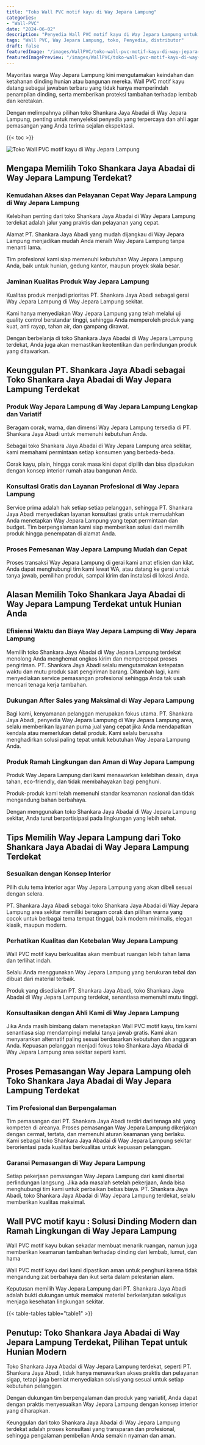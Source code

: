 ```yaml
---
title: "Toko Wall PVC motif kayu di Way Jepara Lampung"
categories:
- "Wall-PVC"
date: "2024-06-02"
description: "Penyedia Wall PVC motif kayu di Way Jepara Lampung untuk hunian, office, dan ritel. Produk terbaik, variasi motif, variasi warna modern, dengan layanan pemasangan oleh tim profesional serta garansi resmi!|Servis distribusi Wall PVC motif kayu di Way Jepara Lampung untuk keperluan rumah, perkantoran, maupun toko, beserta panel terbaik dan instalasi oleh teknisi berpengalaman dan jaminan resmi.|Solusi Wall PVC motif kayu di Way Jepara Lampung yang terbukti untuk tempat tinggal, kantor, serta toko, dengan produk terbaik dan instalasi oleh tim berpengalaman serta kepastian resmi.|Penjualan Wall PVC motif kayu di Way Jepara Lampung bagi rumah, office, dan ritel, beserta material unggulan dan penempatan dikerjakan oleh tenaga ahli berpengalaman, lengkap dengan kepastian resmi.}"
tags: "Wall PVC, Way Jepara Lampung, toko, Penyedia, distributor"
draft: false
featuredImage: "/images/WallPVC/toko-wall-pvc-motif-kayu-di-way-jepara-lampung.png"
featuredImagePreview: "/images/WallPVC/toko-wall-pvc-motif-kayu-di-way-jepara-lampung.png"
---
```


Mayoritas warga Way Jepara Lampung kini mengutamakan keindahan dan ketahanan dinding hunian atau bangunan mereka.  Wall PVC motif kayu  datang sebagai jawaban terbaru yang tidak hanya memperindah penampilan dinding, serta memberikan proteksi tambahan terhadap lembab dan keretakan.

Dengan melimpahnya pilihan toko Shankara Jaya Abadai di Way Jepara Lampung, penting untuk menyeleksi penyedia yang terpercaya dan ahli agar pemasangan yang Anda terima sejalan ekspektasi.

{{< toc >}}

![Toko Wall PVC motif kayu di Way Jepara Lampung](/images/Wall-PVC/Toko-Wall-PVC-motif-kayu-di-Way-Jepara-Lampung.png)


## Mengapa Memilih Toko Shankara Jaya Abadai di Way Jepara Lampung Terdekat?

### Kemudahan Akses dan Pelayanan Cepat Way Jepara Lampung di Way Jepara Lampung

Kelebihan penting dari toko Shankara Jaya Abadai di Way Jepara Lampung terdekat adalah jalur yang praktis dan pelayanan yang cepat.

Alamat PT. Shankara Jaya Abadi yang mudah dijangkau di Way Jepara Lampung menjadikan mudah Anda meraih Way Jepara Lampung tanpa menanti lama.

Tim profesional kami siap memenuhi kebutuhan Way Jepara Lampung Anda, baik untuk hunian, gedung kantor, maupun proyek skala besar.

### Jaminan Kualitas Produk Way Jepara Lampung

Kualitas produk menjadi prioritas PT. Shankara Jaya Abadi sebagai gerai Way Jepara Lampung di Way Jepara Lampung sekitar.

Kami hanya menyediakan Way Jepara Lampung yang telah melalui uji quality control berstandar tinggi, sehingga Anda memperoleh produk yang kuat, anti rayap, tahan air, dan gampang dirawat.

Dengan berbelanja di toko Shankara Jaya Abadai di Way Jepara Lampung terdekat, Anda juga akan memastikan keotentikan dan perlindungan produk yang ditawarkan.

## Keunggulan PT. Shankara Jaya Abadi sebagai Toko Shankara Jaya Abadai di Way Jepara Lampung Terdekat

### Produk Way Jepara Lampung di Way Jepara Lampung Lengkap dan Variatif

Beragam corak, warna, dan dimensi Way Jepara Lampung tersedia di PT. Shankara Jaya Abadi untuk memenuhi kebutuhan Anda.

Sebagai toko Shankara Jaya Abadai di Way Jepara Lampung area sekitar, kami memahami permintaan setiap konsumen yang berbeda-beda.

Corak kayu, plain, hingga corak masa kini dapat dipilih dan bisa dipadukan dengan konsep interior rumah atau bangunan Anda.

### Konsultasi Gratis dan Layanan Profesional di Way Jepara Lampung

Service prima adalah hak setiap setiap pelanggan, sehingga PT. Shankara Jaya Abadi menyediakan layanan konsultasi gratis untuk memudahkan Anda menetapkan Way Jepara Lampung yang tepat permintaan dan budget. Tim berpengalaman kami siap memberikan solusi dari memilih produk hingga penempatan di alamat Anda.

### Proses Pemesanan Way Jepara Lampung Mudah dan Cepat

Proses transaksi Way Jepara Lampung di gerai kami amat efisien dan kilat. Anda dapat menghubungi tim kami lewat WA, atau datang ke gerai untuk tanya jawab, pemilihan produk, sampai kirim dan instalasi di lokasi Anda.

## Alasan Memilih Toko Shankara Jaya Abadai di Way Jepara Lampung Terdekat untuk Hunian Anda

### Efisiensi Waktu dan Biaya Way Jepara Lampung di Way Jepara Lampung

Memilih toko Shankara Jaya Abadai di Way Jepara Lampung terdekat menolong Anda menghemat ongkos kirim dan mempercepat proses pengiriman. PT. Shankara Jaya Abadi selalu mengutamakan ketepatan waktu dan mutu produk saat pengiriman barang. Ditambah lagi, kami menyediakan service pemasangan profesional sehingga Anda tak usah mencari tenaga kerja tambahan.

### Dukungan After Sales yang Maksimal di Way Jepara Lampung

Bagi kami, kenyamanan pelanggan merupakan fokus utama. PT. Shankara Jaya Abadi, penyedia Way Jepara Lampung di Way Jepara Lampung area, selalu memberikan layanan purna jual yang cepat jika Anda mendapatkan kendala atau memerlukan detail produk. Kami selalu berusaha menghadirkan solusi paling tepat untuk kebutuhan Way Jepara Lampung Anda.

### Produk Ramah Lingkungan dan Aman di Way Jepara Lampung

Produk Way Jepara Lampung dari kami menawarkan kelebihan desain, daya tahan, eco-friendly, dan tidak membahayakan bagi penghuni.

Produk-produk kami telah memenuhi standar keamanan nasional dan tidak mengandung bahan berbahaya.

Dengan menggunakan toko Shankara Jaya Abadai di Way Jepara Lampung sekitar, Anda turut berpartisipasi pada lingkungan yang lebih sehat.

## Tips Memilih Way Jepara Lampung dari Toko Shankara Jaya Abadai di Way Jepara Lampung Terdekat

### Sesuaikan dengan Konsep Interior 

Pilih dulu tema interior agar Way Jepara Lampung yang akan dibeli sesuai dengan selera.

PT. Shankara Jaya Abadi sebagai toko Shankara Jaya Abadai di Way Jepara Lampung area sekitar memiliki beragam corak dan pilihan warna yang cocok untuk berbagai tema tempat tinggal, baik modern minimalis, elegan klasik, maupun modern.

### Perhatikan Kualitas dan Ketebalan Way Jepara Lampung

 Wall PVC motif kayu  berkualitas akan membuat ruangan lebih tahan lama dan terlihat indah.

Selalu Anda menggunakan Way Jepara Lampung yang berukuran tebal dan dibuat dari material terbaik.

Produk yang disediakan PT. Shankara Jaya Abadi, toko Shankara Jaya Abadai di Way Jepara Lampung terdekat, senantiasa memenuhi mutu tinggi.

### Konsultasikan dengan Ahli Kami di Way Jepara Lampung

Jika Anda masih bimbang dalam menetapkan Wall PVC motif kayu, tim kami senantiasa siap mendampingi melalui tanya jawab gratis. Kami akan menyarankan alternatif paling sesuai berdasarkan kebutuhan dan anggaran Anda. Kepuasan pelanggan menjadi fokus toko Shankara Jaya Abadai di Way Jepara Lampung area sekitar seperti kami.

## Proses Pemasangan Way Jepara Lampung oleh Toko Shankara Jaya Abadai di Way Jepara Lampung Terdekat

### Tim Profesional dan Berpengalaman

Tim pemasangan dari PT. Shankara Jaya Abadi terdiri dari tenaga ahli yang kompeten di areanya. Proses pemasangan Way Jepara Lampung dikerjakan dengan cermat, tertata, dan memenuhi aturan keamanan yang berlaku. Kami sebagai toko Shankara Jaya Abadai di Way Jepara Lampung sekitar berorientasi pada kualitas berkualitas untuk kepuasan pelanggan.

### Garansi Pemasangan di Way Jepara Lampung

Setiap pekerjaan pemasangan Way Jepara Lampung dari kami disertai perlindungan langsung. Jika ada masalah setelah pekerjaan, Anda bisa menghubungi tim kami untuk perbaikan bebas biaya. PT. Shankara Jaya Abadi, toko Shankara Jaya Abadai di Way Jepara Lampung terdekat, selalu memberikan kualitas maksimal.

##  Wall PVC motif kayu : Solusi Dinding Modern dan Ramah Lingkungan di Way Jepara Lampung

 Wall PVC motif kayu  bukan sekadar membuat menarik ruangan, namun juga memberikan keamanan tambahan terhadap dinding dari lembab, lumut, dan hama

 Wall PVC motif kayu  dari kami dipastikan aman untuk penghuni karena tidak mengandung zat berbahaya dan ikut serta dalam pelestarian alam.

Keputusan memilih Way Jepara Lampung dari PT. Shankara Jaya Abadi adalah bukti dukungan untuk memakai material berkelanjutan sekaligus menjaga kesehatan lingkungan sekitar.

{{< table-tables table="table1" >}}

## Penutup: Toko Shankara Jaya Abadai di Way Jepara Lampung Terdekat, Pilihan Tepat untuk Hunian Modern

Toko Shankara Jaya Abadai di Way Jepara Lampung terdekat, seperti PT. Shankara Jaya Abadi, tidak hanya menawarkan akses praktis dan pelayanan sigap, tetapi juga berniat menyediakan solusi yang sesuai untuk setiap kebutuhan pelanggan.

Dengan dukungan tim berpengalaman dan produk yang variatif, Anda dapat dengan praktis menyesuaikan Way Jepara Lampung dengan konsep interior yang diharapkan.

Keunggulan dari toko Shankara Jaya Abadai di Way Jepara Lampung terdekat adalah proses konsultasi yang transparan dan profesional, sehingga pengalaman pembelian Anda semakin nyaman dan aman.
